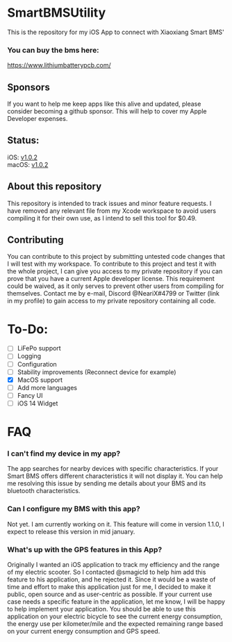 # SmartBMSUtility
This is the repository for my iOS App to connect with Xiaoxiang Smart BMS' 
### You can buy the bms here:
https://www.lithiumbatterypcb.com/

## Sponsors
If you want to help me keep apps like this alive and updated, please consider becoming a github sponsor. This will help to cover my Apple Developer expenses.

## Status:
iOS: [v1.0.2](https://apps.apple.com/de/app/apple-store/id1540178292)<br>
macOS: [v1.0.2](https://apps.apple.com/de/app/apple-store/id1540178292)

## About this repository
This repository is intended to track issues and minor feature requests. I have removed any relevant file from my Xcode workspace to avoid users compiling it for their own use, as I intend to sell this tool for $0.49.

## Contributing
You can contribute to this project by submitting untested code changes that I will test with my workspace.
To contribute to this project and test it with the whole project, I can give you access to my private repository if you can prove that you have a current Apple developer license. This requirement could be waived, as it only serves to prevent other users from compiling for themselves.
Contact me by e-mail, Discord @NeariX#4799 or Twitter (link in my profile) to gain access to my private repository containing all code.

# To-Do:
- [ ] LiFePo support
- [ ] Logging
- [ ] Configuration
- [ ] Stability improvements (Reconnect device for example)
- [x] MacOS support
- [ ] Add more languages
- [ ] Fancy UI
- [ ] iOS 14 Widget

# FAQ
### I can't find my device in my app?
The app searches for nearby devices with specific characteristics. If your Smart BMS offers different characteristics it will not display it. You can help me resolving this issue by sending me details about your BMS and its bluetooth characteristics.

### Can I configure my BMS with this app?
Not yet. I am currently working on it. This feature will come in version 1.1.0, I expect to release this version in mid january.

### What's up with the GPS features in this App?
Originally I wanted an iOS application to track my efficiency and the range of my electric scooter. So I contacted @smagicld to help him add this feature to his application, and he rejected it. Since it would be a waste of time and effort to make this application just for me, I decided to make it public, open source and as user-centric as possible. If your current use case needs a specific feature in the application, let me know, I will be happy to help implement your application.
You should be able to use this application on your electric bicycle to see the current energy consumption, the energy use per kilometer/mile and the expected remaining range based on your current energy consumption and GPS speed.
